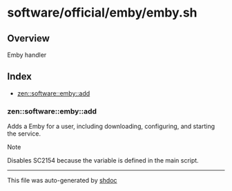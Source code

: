 # software/official/emby/emby.sh

## Overview

Emby handler

## Index

* [zen::software::emby::add](#zensoftwareembyadd)


### zen::software::emby::add

Adds a Emby for a user, including downloading, configuring, and starting the service.

> [!NOTE]
> Disables SC2154 because the variable is defined in the main script.

---
This file was auto-generated by [shdoc](https://github.com/MediaEase/shdoc)
